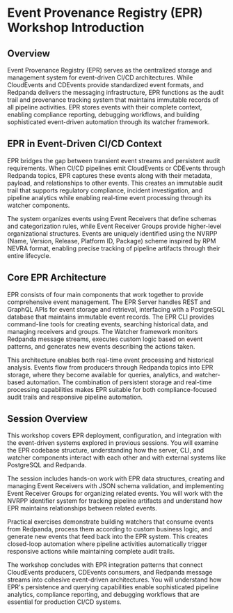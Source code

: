 # Event Provenance Registry (EPR) Workshop Introduction

## Overview

Event Provenance Registry (EPR) serves as the centralized storage and management system for event-driven CI/CD architectures. While CloudEvents and CDEvents provide standardized event formats, and Redpanda delivers the messaging infrastructure, EPR functions as the audit trail and provenance tracking system that maintains immutable records of all pipeline activities. EPR stores events with their complete context, enabling compliance reporting, debugging workflows, and building sophisticated event-driven automation through its watcher framework.

## EPR in Event-Driven CI/CD Context

EPR bridges the gap between transient event streams and persistent audit requirements. When CI/CD pipelines emit CloudEvents or CDEvents through Redpanda topics, EPR captures these events along with their metadata, payload, and relationships to other events. This creates an immutable audit trail that supports regulatory compliance, incident investigation, and pipeline analytics while enabling real-time event processing through its watcher components.

The system organizes events using Event Receivers that define schemas and categorization rules, while Event Receiver Groups provide higher-level organizational structures. Events are uniquely identified using the NVRPP (Name, Version, Release, Platform ID, Package) scheme inspired by RPM NEVRA format, enabling precise tracking of pipeline artifacts through their entire lifecycle.

## Core EPR Architecture

EPR consists of four main components that work together to provide comprehensive event management. The EPR Server handles REST and GraphQL APIs for event storage and retrieval, interfacing with a PostgreSQL database that maintains immutable event records. The EPR CLI provides command-line tools for creating events, searching historical data, and managing receivers and groups. The Watcher framework monitors Redpanda message streams, executes custom logic based on event patterns, and generates new events describing the actions taken.

This architecture enables both real-time event processing and historical analysis. Events flow from producers through Redpanda topics into EPR storage, where they become available for queries, analytics, and watcher-based automation. The combination of persistent storage and real-time processing capabilities makes EPR suitable for both compliance-focused audit trails and responsive pipeline automation.

## Session Overview

This workshop covers EPR deployment, configuration, and integration with the event-driven systems explored in previous sessions. You will examine the EPR codebase structure, understanding how the server, CLI, and watcher components interact with each other and with external systems like PostgreSQL and Redpanda.

The session includes hands-on work with EPR data structures, creating and managing Event Receivers with JSON schema validation, and implementing Event Receiver Groups for organizing related events. You will work with the NVRPP identifier system for tracking pipeline artifacts and understand how EPR maintains relationships between related events.

Practical exercises demonstrate building watchers that consume events from Redpanda, process them according to custom business logic, and generate new events that feed back into the EPR system. This creates closed-loop automation where pipeline activities automatically trigger responsive actions while maintaining complete audit trails.

The workshop concludes with EPR integration patterns that connect CloudEvents producers, CDEvents consumers, and Redpanda message streams into cohesive event-driven architectures. You will understand how EPR's persistence and querying capabilities enable sophisticated pipeline analytics, compliance reporting, and debugging workflows that are essential for production CI/CD systems.